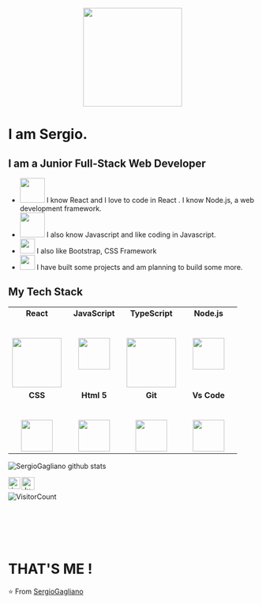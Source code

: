 <div align="center">
	<br>
	<img src="https://ov14-engine.flamingtext.com/netfu/tmp28000/coollogo_com-5461610.png" height="200">
</div>

# I am Sergio. 
## I am a Junior Full-Stack Web Developer

- <img src="https://www.vectorlogo.zone/logos/reactjs/reactjs-icon.svg" width=50 height=50>  I know React and I love to code in React . I know Node.js, a web development framework. <br>
- <img src="https://www.vectorlogo.zone/logos/javascript/javascript-icon.svg" width="50" height=50>  I also know Javascript and like coding in Javascript. 
- <img src="https://www.vectorlogo.zone/logos/getbootstrap/getbootstrap-icon.svg" width=30 height=30>  I also like Bootstrap, CSS Framework<br>
- <img src="https://media0.giphy.com/media/pylpD8AoQCf3CQ1oO2/giphy.gif" width=30 height=30>  I have built some projects and am planning to build some more.<br>

## My Tech Stack

<table>
  <tbody>
    <tr valign="top">
      <td width="25%" align="center">
	      <span><strong>React</strong></span><br><br><br>
        <img height="100px" src="https://www.vectorlogo.zone/logos/reactjs/reactjs-icon.svg">
      </td>
      <td width="25%" align="center">
	      <span><strong>JavaScript</strong></span><br><br><br>
        <img height="64px" src="https://www.vectorlogo.zone/logos/javascript/javascript-icon.svg">
      </td>
      <td width="25%" align="center">
        <span><strong>TypeScript</strong></span><br><br><br>
        <img height="100px" src="https://www.vectorlogo.zone/logos/typescriptlang/typescriptlang-icon.svg">
      </td>
      <td width="25%" align="center">
        <span><strong>Node.js</strong></span><br><br><br>
        <img height="64px" src="https://www.vectorlogo.zone/logos/nodejs/nodejs-horizontal.svg">
      </td>
     </tr>
    <tr valign="top">
      <td width="25%" align="center">
        <span><strong>CSS</strong></span><br><br><br>
        <img height="64px" src="https://cdn.svgporn.com/logos/css-3.svg">
      </td>
      <td width="25%" align="center">
        <span><strong>Html 5</strong></span><br><br><br>
        <img height="64px" src="https://cdn.svgporn.com/logos/html-5.svg">
      </td>
      <td width="25%" align="center">
        <span><strong>Git</strong></span><br><br><br>
        <img height="64px" src="https://cdn.svgporn.com/logos/git-icon.svg">
      </td>
      <td width="25%" align="center">
        <span><strong>Vs Code</strong></span><br><br><br>
        <img height="64px" src="https://cdn.svgporn.com/logos/visual-studio-code.svg">
      </td>
    </tr>

  </tbody>
</table>

![SergioGagliano github stats](https://github-readme-stats.vercel.app/api/?username=SergioGagliano&show_icons=true&title_color=fff&icon_color=79ff97&text_color=9f9f9f&bg_color=151515)
<br>

  <a href="https://www.linkedin.com/in/sergio-gagliano-0718302b9/">
    <img align="left" alt="Jugal Bhatt | Linkedin" width="24px" src="https://github.com/TheDudeThatCode/TheDudeThatCode/blob/master/Assets/Linkedin.svg" />
  </a>
  <a href="mailto:sergiogagliano8@gmail.com">
    <img align="left" alt="Jugal Bhatt | Gmail" width="26px" src="https://github.com/TheDudeThatCode/TheDudeThatCode/blob/master/Assets/Gmail.svg" />
  </a>
  
<br>

![VisitorCount](https://profile-counter.glitch.me/SergioGagliano/count.svg)

<br><br><br><br>

# THAT'S ME !

⭐️ From [SergioGagliano](https://github.com/SergioGaliano)
